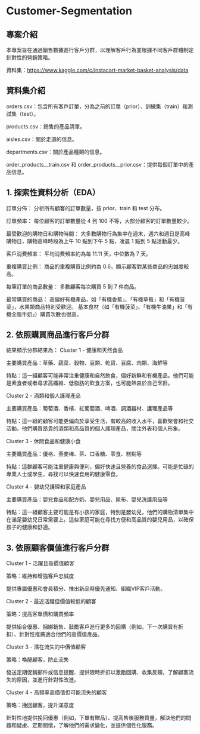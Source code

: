# Customer-Segmentation

## 專案介紹

本專案旨在通過銷售數據進行客戶分群，以理解客戶行為並根據不同客戶群體制定針對性的營銷策略。

資料集：https://www.kaggle.com/c/instacart-market-basket-analysis/data

## 資料集介紹

orders.csv：包含所有客戶訂單，分為之前的訂單（prior）、訓練集（train）和測試集（test）。

products.csv：銷售的產品清單。

aisles.csv：關於走道的信息。

departments.csv：關於產品種類的信息。

order_products__train.csv 和 order_products__prior.csv：提供每個訂單中的產品信息。

## 1. 探索性資料分析（EDA）

訂單分佈：
分析所有顧客的訂單數量，按 prior、train 和 test 分布。

訂單頻率：
每位顧客的訂單數量從 4 到 100 不等，大部分顧客的訂單數量較少。

最受歡迎的購物日和購物時間：
大多數購物行為集中在週末，週六和週日是高峰購物日，購物高峰時段為上午 10 點到下午 5 點，凌晨 1 點到 5 點活動最少。

客戶消費頻率：
平均消費頻率約為每 11.11 天，中位數為 7 天。

重複購買比例：
商品的重複購買比例約為 0.6，顯示顧客對某些商品的忠誠度較高。

每筆訂單的商品數量：
多數顧客每次購買 5 到 7 件商品。

最常購買的商品：
高偏好有機產品，如「有機香蕉」、「有機草莓」和「有機菠菜」，水果類商品特別受歡迎。
基本食材（如「有機菠菜」、「有機牛油果」和「有機全脂牛奶」）購買次數也很高。

## 2. 依照購買商品進行客戶分群

結果顯示分群結果為：
Cluster 1 - 健康和天然食品

主要購買產品：草藥、蔬菜、穀物、豆類、乾貨、豆腐、肉類、海鮮等

特點：這一組顧客可能非常注重健康和自然飲食，偏好新鮮和有機產品。他們可能是素食者或者尋求高纖維、低脂肪的飲食方案，也可能熱衷於自己烹飪。

Cluster 2 - 酒類和個人護理產品

主要購買產品：葡萄酒、香檳、紅葡萄酒、啤酒、調酒器材、護理產品等

特點：這一組的顧客可能更偏向於享受生活，有較高的收入水平，喜歡聚會和社交活動。他們購買昂貴的酒類和高品質的個人護理產品，關注外表和個人形象。

Cluster 3 - 休閒食品和健康小食

主要購買產品：優格、燕麥棒、茶、口香糖、零食、糕點等

特點：這群顧客可能注重健康與便利，偏好快速且營養的食品選擇。可能是忙碌的專業人士或學生，尋找可以快速食用的健康零食。

Cluster 4 - 嬰幼兒護理和家庭產品

主要購買產品：嬰兒食品和配方奶、嬰兒用品、尿布、嬰兒洗護用品等

特點：這一組顧客主要可能是有小孩的家庭，特別是嬰幼兒，他們的購物清單集中在滿足嬰幼兒日常需要上。這些家庭可能在尋找方便和高品質的嬰兒用品，以確保孩子的健康和舒適。

## 3. 依照顧客價值進行客戶分群

Cluster 1 - 活躍且高價值顧客

策略：維持和增強客戶忠誠度

提供專屬優惠和會員積分、推出新品時優先通知、組織VIP客戶活動。

Cluster 2 - 最近活躍但價值較低的顧客

策略：提高客單價和購買頻率

提供組合優惠、捆綁銷售、鼓勵客戶進行更多的回購（例如，下一次購買有折扣）、針對性推薦適合他們的高價值產品。

Cluster 3 - 潛在流失的中價值顧客

策略：喚醒顧客，防止流失

發送定期促銷郵件或信息提醒、提供限時折扣以激勵回購、收集反饋，了解顧客流失的原因，並進行針對性改進。

Cluster 4 - 高頻率高價值但可能流失的顧客

策略：挽回顧客，提升滿意度

針對性地提供挽回優惠（例如，下單有贈品）、提高售後服務質量，解決他們的問題和疑慮、定期關懷，了解他們的需求變化，並提供個性化服務。
